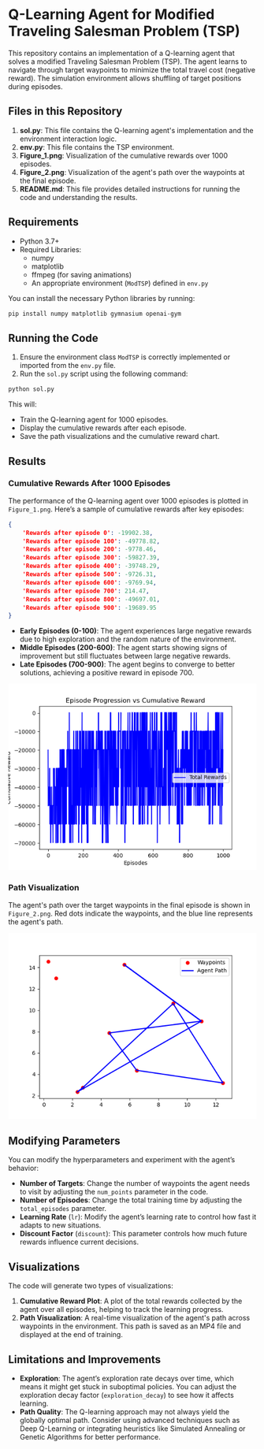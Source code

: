# Q-Learning Agent for Modified Traveling Salesman Problem (TSP)

This repository contains an implementation of a Q-learning agent that solves a modified Traveling Salesman Problem (TSP). The agent learns to navigate through target waypoints to minimize the total travel cost (negative reward). The simulation environment allows shuffling of target positions during episodes.

## Files in this Repository

1. **sol.py**: This file contains the Q-learning agent's implementation and the environment interaction logic.
2. **env.py**: This file contains the TSP environment.
3. **Figure_1.png**: Visualization of the cumulative rewards over 1000 episodes.
4. **Figure_2.png**: Visualization of the agent's path over the waypoints at the final episode.
5. **README.md**: This file provides detailed instructions for running the code and understanding the results.

## Requirements

- Python 3.7+
- Required Libraries:
  - numpy
  - matplotlib
  - ffmpeg (for saving animations)
  - An appropriate environment (`ModTSP`) defined in `env.py`

You can install the necessary Python libraries by running:

```bash
pip install numpy matplotlib gymnasium openai-gym
```

## Running the Code

1. Ensure the environment class `ModTSP` is correctly implemented or imported from the `env.py` file.
2. Run the `sol.py` script using the following command:

```bash
python sol.py
```

This will:
- Train the Q-learning agent for 1000 episodes.
- Display the cumulative rewards after each episode.
- Save the path visualizations and the cumulative reward chart.

## Results

### Cumulative Rewards After 1000 Episodes

The performance of the Q-learning agent over 1000 episodes is plotted in `Figure_1.png`. Here’s a sample of cumulative rewards after key episodes:

```json
{
    'Rewards after episode 0': -19902.38,
    'Rewards after episode 100': -49778.82,
    'Rewards after episode 200': -9778.46,
    'Rewards after episode 300': -59827.39,
    'Rewards after episode 400': -39748.29,
    'Rewards after episode 500': -9726.31,
    'Rewards after episode 600': -9769.94,
    'Rewards after episode 700': 214.47,
    'Rewards after episode 800': -49697.01,
    'Rewards after episode 900': -19689.95
}
```

- **Early Episodes (0-100)**: The agent experiences large negative rewards due to high exploration and the random nature of the environment.
- **Middle Episodes (200-600)**: The agent starts showing signs of improvement but still fluctuates between large negative rewards.
- **Late Episodes (700-900)**: The agent begins to converge to better solutions, achieving a positive reward in episode 700.
  
![Cumulative Rewards Over Episodes](./Figure_1.png)

### Path Visualization

The agent's path over the target waypoints in the final episode is shown in `Figure_2.png`. Red dots indicate the waypoints, and the blue line represents the agent's path.

![Agent's Path](./Figure_2.png)

## Modifying Parameters

You can modify the hyperparameters and experiment with the agent’s behavior:

- **Number of Targets**: Change the number of waypoints the agent needs to visit by adjusting the `num_points` parameter in the code.
- **Number of Episodes**: Change the total training time by adjusting the `total_episodes` parameter.
- **Learning Rate** (`lr`): Modify the agent’s learning rate to control how fast it adapts to new situations.
- **Discount Factor** (`discount`): This parameter controls how much future rewards influence current decisions.

## Visualizations

The code will generate two types of visualizations:

1. **Cumulative Reward Plot**: A plot of the total rewards collected by the agent over all episodes, helping to track the learning progress.
2. **Path Visualization**: A real-time visualization of the agent's path across waypoints in the environment. This path is saved as an MP4 file and displayed at the end of training.

## Limitations and Improvements

- **Exploration**: The agent’s exploration rate decays over time, which means it might get stuck in suboptimal policies. You can adjust the exploration decay factor (`exploration_decay`) to see how it affects learning.
- **Path Quality**: The Q-learning approach may not always yield the globally optimal path. Consider using advanced techniques such as Deep Q-Learning or integrating heuristics like Simulated Annealing or Genetic Algorithms for better performance.
